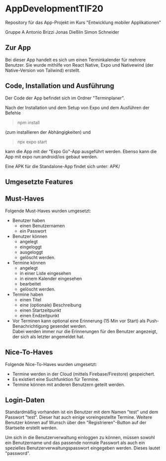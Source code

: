 # AppDevelopmentTIF20
Repository für das App-Projekt im Kurs "Entwicklung mobiler Applikationen"

Gruppe A
Antonio Brizzi
Jonas Dießlin
Simon Schneider

## Zur App

Bei dieser App handelt es sich um einen Terminkalender für mehrere Benutzer.
Sie wurde mithilfe von React Native, Expo und Nativewind (der Native-Version von Tailwind) erstellt.

## Code, Installation und Ausführung

Der Code der App befindet sich im Ordner "Terminplaner".

Nach der Installation und dem Setup von Expo und dem Ausführen der Befehle

> npm install

(zum installieren der Abhängigkeiten)
und

> npx expo start

kann die App mit der "Expo Go"-App ausgeführt werden.
Ebenso kann die App mit expo run:android/ios gebaut werden.

Eine APK für die Standalone-App findet sich unter: APK/

## Umgesetzte Features

## Must-Haves

Folgende Must-Haves wurden umgesetzt:
- Benutzer haben
    - einen Benutzernamen
    - ein Passwort
- Benutzer können
    - angelegt
    - eingeloggt
    - ausgeloggt
    - gelöscht
    werden.
- Termine können
    - angelegt
    - in einer Liste eingesehen
    - in einem Kalender eingesehen
    - bearbeitet
    - gelöscht
    werden.
- Termine haben
    - einen Titel
    - eine (optionale) Beschreibung
    - einen Startzeitpunkt
    - einen Endzeitpunkt
- Vor Terminen kann optional eine Erinnerung (15 Min vor Start) als Push-Benachrichtigung gesendet werden.\
Dabei werden immer nur die Erinnerungen für den Benutzer angezeigt, der sich als letzter angemeldet hat.

## Nice-To-Haves

Folgende Nice-To-Haves wurden umgesetzt:
- Termine werden in der Cloud (mittels Firebase/Firestore) gespeichert.
- Es existiert eine Suchfunktion für Termine.
- Termine können mit anderen Benutzern geteilt werden.

## Login-Daten

Standardmäßig vorhanden ist ein Benutzer mit dem Namen "test" und dem Passwort "test". Dieser hat auch einige voreingestellte Termine.
Weitere Benutzer können auf Wunsch über den "Registrieren"-Button auf der Startseite erstellt werden.

Um sich in die Benutzerverwaltung einloggen zu können, müssen sowohl ein Benutzername und das passende normale Passwort als auch ein spezielles Benutzerverwaltungspasswort eingegeben werden. Dieses lautet "password".
